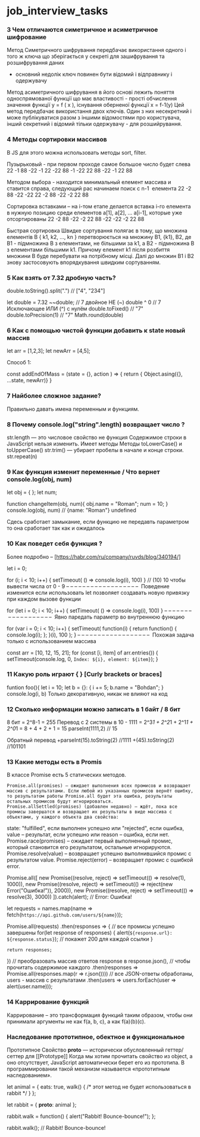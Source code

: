 # job_interview_tasks
    
### 3 Чем отличаются симетричное и асиметричное шифрование
Метод Симетричного шифрування 
передбачає використання одного і того ж ключа що зберігається у секреті для зашифрування та розшифрування даних 
- основний недолік ключ повинен бути відомий і відправнику і одержувачу 

Метод асиметричного шифрування  в його основі лежить поняття односпрямованої функції що має властивості - прості обчислення значення функції y = f ( x ),  існування оберненої функції  x = f-1(y) 
Цей метод передбачає використання двох ключів. Один з них несекретний і може публікуватися разом з іншими відомостями про користувача, інший секретний і відомий тільки одержувачу - для розшийрування. 

### 4 Методы сортировки массивов
В JS для этого можна использовать методы sort, filter.

Пузырьковый - при первом проходе самое большое число будет слева
22 -1 88 -22
-1 22 -22 88
-1 -22 22 88
-22 -1 22 88

Методом выбора - находится минимальный елемент массива и ставится справа, следующий рас начинаем поиск с n-1  елемента 
22 -2 88 -22
-22 22 -2 88
-22 -2 22 88

Сортировка вставками – на i-том етапе делается вставка i-го елемента в нужную позицию среди елементов а[1], a[2], ... a[i-1], которые уже отсортированы
22 -2 88 -22 
-2 22 88 -22
-22 -2 22 88

Быстрая сортировка
Швидке сортування полягає в тому, що множина елементів В { k1, k2, …, kn } перетворюється на множину B1, {k1}, B2, де В1 - підмножина В з елементами, не більшими за k1, а В2 - підмножина В з елементами більшими k1. Причому елемент k1 після розбиття множини В буде перебувати на потрібному місці. Далі до множин B1 і B2 знову застосовують впорядкування швидким сортуванням.

### 5 Как взять от 7.32 дробную часть?
double.toString().split(".") // ["4", "234"]

let double = 7.32 
~~double; 		// 7 двойное НЕ (~)
double ^ 0 		// 7 Исключающее ИЛИ (^) с нулём
double.toFixed()	// "7"
double.toPrecision(1)	// "7"
Math.round(double)

### 6 Как с помощью чистой функции добавить к state новый массив

let arr = [1,2,3];
let newArr = [4,5];

Способ 1:

const addEndOfMass = (state = {}, action ) => {
  return { Object.asing({}, ...state, newArr)}
  }
  
### 7 Найболее сложное задание? 

Правильно давать имена переменным и функциям. 

### 8 Почему console.log("string".length)  возвращает число ?
str.length — это числовое свойство не функция
Содержимое строки в JavaScript нельзя изменить. 
Имеет методы Методы toLowerCase() и toUpperCase()  str.trim() — убирает пробелы в начале и конце строки.
str.repeat(n)

### 9 Как функция изменит переменные  / Что вернет console.log(obj, num) 

let obj = { }; 
let num;

function changeItem(obj, num){
          obj.name = "Roman";
          num = 10;
}
console.log(obj, num) // {name: "Roman"} undefined

Сдесь сработает замыкание, если функцию не передавть параметром то она сработает так как и ожидалось 

### 10 Как поведет себя функция ?
Более подробно – [https://habr.com/ru/company/ruvds/blog/340194/]

let i = 0;

for (i; i < 10; i++) {
	setTimeout( () => 
	console.log(i), 100)
}
// (10) 10 
чтобы вывести числа от 0 - 9
– – – – – – – – – – – – – – – – – – 
Поведение изменится если использовать let позволяет создавать новую привязку при каждом вызове функции

for (let i = 0; i < 10; i++) {
	setTimeout( () => 
	console.log(i), 100)
}
– – – – – – – – – – – – – – – – – – 
Явно паредать параметр во внутреннюю функцию

for (var i = 0; i < 10; i++) {
	setTimeout(
		function(i) {
			return function() {
				console.log(i);
			};
		}(i),
		100 ); }
– – – – – – – – – – – – – – – – – – 
Похожая задача только с использованием массива 

const arr = [10, 12, 15, 21];
for (const [i, item] of arr.entries()) {
    setTimeout(console.log, 0, `Index: ${i}, element: ${item}`);
}

### 11 Какую роль играют { } [Curly brackets or braces]
funtion foo(){
let i = 10;
let b = {}:
	{ i += 5;
	  b.name = "Bohdan";
	}
	console.log(i, b) 
Только декоративную, никак не влияют на код

### 12 Сколько информации можно записать в 1 байт / 8 бит 

8 бит = 2^8-1 = 255 
Перевод с 2 системы в 10 -  1111 = 2^3*1 + 2^2*1 + 2^1*1 + 2^0*1 = 8 + 4 + 2 + 1 = 15 
parseInt(1111,2) 	// 15

Обратный перевод 
+parseInt(15).toString(2)	//1111 
+(45).toString(2)	//101101

### 13 Какие методы есть в Promis
В классе Promise есть 5 статических методов.

	Promise.all(promises) – ожидает выполнения всех промисов и возвращает массив с результатами. Если любой из указанных промисов вернёт ошибку, то результатом работы Promise.all будет эта ошибка, результаты остальных промисов будут игнорироваться.
	Promise.allSettled(promises) (добавлен недавно) – ждёт, пока все промисы завершатся и возвращает их результаты в виде массива с объектами, у каждого объекта два свойства:
state: "fulfilled", если выполнен успешно или "rejected", если ошибка,
value – результат, если успешно или reason – ошибка, если нет.
	Promise.race(promises) – ожидает первый выполненный промис, который становится его результатом, остальные игнорируются.
	Promise.resolve(value) – возвращает успешно выполнившийся промис с результатом value.
	Promise.reject(error) – возвращает промис с ошибкой error.

Promise.all([
  new Promise((resolve, reject) => setTimeout(() => resolve(1), 1000)),
  new Promise((resolve, reject) => setTimeout(() => reject(new Error("Ошибка!")), 2000)),
  new Promise((resolve, reject) => setTimeout(() => resolve(3), 3000))
]).catch(alert); // Error: Ошибка!

let requests = names.map(name => fetch(`https://api.github.com/users/${name}`));

Promise.all(requests)
  .then(responses => {
    // все промисы успешно завершены
    for(let response of responses) {
      alert(`${response.url}: ${response.status}`); // покажет 200 для каждой ссылки
    }

    return responses;
  })
  // преобразовать массив ответов response в response.json(),
  // чтобы прочитать содержимое каждого
  .then(responses => Promise.all(responses.map(r => r.json())))
  // все JSON-ответы обработаны, users - массив с результатами
  .then(users => users.forEach(user => alert(user.name)));
  

### 14 Каррирование функций 
Каррирование – это трансформация функций таким образом, чтобы они принимали аргументы не как f(a, b, c), а как f(a)(b)(c).

### Наследование прототипное, обектное и функциональное 
Прототипное Свойство __proto__ — исторически обусловленный геттер/сеттер для [[Prototype]]
Когда мы хотим прочитать свойство из object, а оно отсутствует, JavaScript автоматически берет его из прототипа. В программировании такой механизм называется «прототипным наследованием».

let animal = {
  eats: true,
  walk() {
    /* этот метод не будет использоваться в rabbit */
  }
};

let rabbit = {
  __proto__: animal
};

rabbit.walk = function() {
  alert("Rabbit! Bounce-bounce!");
};

rabbit.walk(); // Rabbit! Bounce-bounce!

